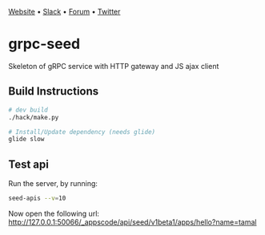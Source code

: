 [Website](https://appscode.com) • [Slack](https://slack.appscode.com) • [Forum](https://discuss.appscode.com) • [Twitter](https://twitter.com/AppsCodeHQ)

# grpc-seed
Skeleton of gRPC service with HTTP gateway and JS ajax client

## Build Instructions
```sh
# dev build
./hack/make.py

# Install/Update dependency (needs glide)
glide slow
```

## Test api
Run the server, by running:
```sh
seed-apis --v=10
```

Now open the following url:
http://127.0.0.1:50066/_appscode/api/seed/v1beta1/apps/hello?name=tamal
